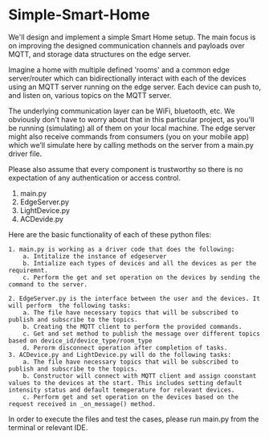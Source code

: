 # Simple-Smart-Home

We'll design and implement a simple Smart Home setup. The main focus is on
improving the designed communication channels and payloads over MQTT, and storage data
structures on the edge server.

Imagine a home with multiple defined 'rooms' and a common edge server/router which can
bidirectionally interact with each of the devices using an MQTT server running on the edge
server. Each device can push to, and listen on, various topics on the MQTT server.

The underlying communication layer can be WiFi, bluetooth, etc. We obviously don't have to
worry about that in this particular project, as you'll be running (simulating) all of them on your
local machine. The edge server might also receive commands from consumers (you on your
mobile app) which we’ll simulate here by calling methods on the server from a main.py driver
file. 

Please also assume that every component is trustworthy so there is no expectation of any
authentication or access control.


1. main.py
2. EdgeServer.py
3. LightDevice.py
4. ACDevide.py

Here are the basic functionality of each of these python files: 

	1. main.py is working as a driver code that does the following: 
		a. Intitalize the instance of edgeserver
		b. Intialize each types of devices and all the devices as per the requiremnt. 
		c. Perform the get and set operation on the devices by sending the command to the server. 

	2. EdgeServer.py is the interface between the user and the devices. It will perform  the following tasks: 
		a. The file have necessary topics that will be subscribed to publish and subscribe to the topics. 
		b. Creating the MQTT client to perform the provided commands.
		c. Get and set method to publish the message over different topics based on device_id/device_type/room_type 
		d. Perorm disconnect operation after completion of tasks. 
	3. ACDevice.py and LightDevice.py will do the following tasks:
		a. The file have necessary topics that will be subscribed to publish and subscribe to the topics. 
		b. Constructor will connect with MQTT client and assign coonstant values to the devices at the start. This includes setting default intensity status and default temeperature for relevant devices. 
		c. Perform get and set operation on the devices based on the request received in _on_message() method. 

In order to execute the files and test the cases, please run main.py from the terminal or relevant IDE. 


